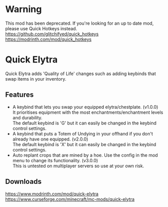 # Warning
This mod has been deprecated. If you're looking for an up to date mod, please use Quick Hotkeys instead.
\
https://github.com/glitchifyed/quick_hotkeys
\
https://modrinth.com/mod/quick_hotkeys

# Quick Elytra
Quick Elytra adds 'Quality of Life' changes such as adding keybinds that swap items in your inventory.

## Features
* A keybind that lets you swap your equipped elytra/chestplate. (v1.0.0)
\
It prioritises equipment with the most enchantments/enchantment levels and durability.
\
The default keybind is 'G' but it can easily be changed in the keybind control settings.
* A keybind that puts a Totem of Undying in your offhand if you don't already have one equipped. (v2.0.0)
\
The default keybind is 'X' but it can easily be changed in the keybind control settings.
* Auto replant crops that are mined by a hoe. Use the config in the mod menu to change its functionality. (v3.0.0)
\
This is untested on multiplayer servers so use at your own risk.

## Downloads
https://www.modrinth.com/mod/quick-elytra
\
https://www.curseforge.com/minecraft/mc-mods/quick-elytra
